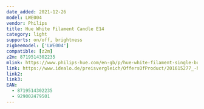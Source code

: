 ```yaml
---
date_added: 2021-12-26
model: LWE004
vendor: Philips
title: Hue White Filament Candle E14
category: light
supports: on/off, brightness
zigbeemodel: ['LWE004']
compatible: [z2m]
z2m: 8719514302235
mlink: https://www.philips-hue.com/en-gb/p/hue-white-filament-single-bulb-e14/8719514302235
link: https://www.idealo.de/preisvergleich/OffersOfProduct/201615277_-hue-white-ambience-filament-e14-4-5w-300lm-929002479501-philips.html
link2: 
link3: 
EAN: 
  - 8719514302235
  - 929002479501
---
```

